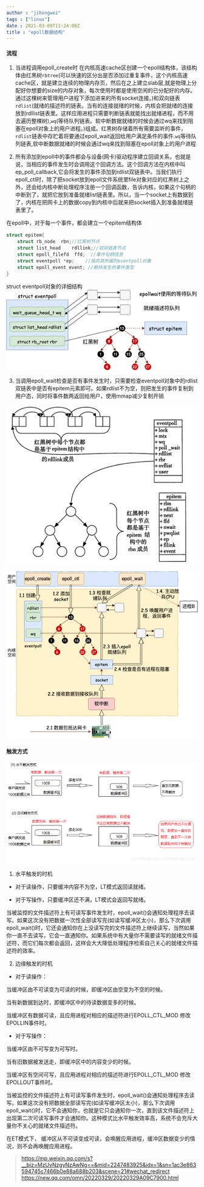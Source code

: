 ```yaml
---
author : "jihongwei"
tags : ["linux"]
date : 2021-03-09T11:24:00Z
title : "epoll数据结构"
---
```

#### 流程

1. 当进程调用epoll_create时 在内核高速cache区创建一个epoll结构体，该结构体由红黑树`rbtree`(可以快速的区分出是否添加过重复事件，这个内核高速cache区，就是建立连续的物理内存页，然后在之上建立slab层,就是物理上分配好你想要的size的内存对象，每次使用时都是使用空闲的已分配好的内存。通过这棵树来管理用户进程下添加进来的所有socket连接。)和双向链表`rdlist`(就绪的描述符的链表。当有的连接就绪的时候，内核会把就绪的连接放到rdllist链表里。这样应用进程只需要判断链表就能找出就绪进程，而不用去遍历整棵树),`wq`(等待队列链表。软中断数据就绪的时候会通过wq来找到阻塞在epoll对象上的用户进程。)组成。红黑树存储着所有需要监听的事件，`rdlist`链表中存贮着将要通过epoll_wait返回给用户满足条件的事件.`wq`等待队列链表,软中断数据就绪的时候会通过wq来找到阻塞在epoll对象上的用户进程


2. 所有添加到epoll中的事件都会与设备(网卡)驱动程序建立回调关系，也就是说，当相应的事件发生时会调用这个回调方法。这个回调方法在内核中叫ep_poll_callback,它会将发生的事件添加到rdlist双链表中。当我们执行epoll_ctl时，除了把socket放到epoll文件系统里file对象对应的红黑树上之外，还会给内核中断处理程序注册一个回调函数，告诉内核，如果这个句柄的中断到了，就把它放到准备就绪list链表里。所以，当一个socket上有数据到了，内核在把网卡上的数据copy到内核中后就来把socket插入到准备就绪链表里了。


在epoll中，对于每一个事件，都会建立一个epitem结构体
```c++
struct epitem{
    struct rb_node  rbn;//红黑树节点
    struct list_head    rdllink;//双向链表节点
    struct epoll_filefd  ffd;  //事件句柄信息
    struct eventpoll *ep;    //指向其所属的eventpoll对象
    struct epoll_event event; //期待发生的事件类型
}
```
struct eventpoll对象的详细结构
![clickhouse](../image/epollstruct.webp)

3. 当调用epoll_wait检查是否有事件发生时，只需要检查eventpoll对象中的rdlist双链表中是否有epitem元素即可。如果rdlist不为空，则把发生的事件复制到用户态，同时将事件数两返回给用户，使用mmap减少复制开销


![clickhouse](../image/rdlist.jpg)

![clickhouse](../image/epollflow.webp)

#### 触发方式


![普片](../image/epoll.png)

1. 水平触发的时机

* 对于读操作，只要缓冲内容不为空，LT模式返回读就绪。

* 对于写操作，只要缓冲区还不满，LT模式会返回写就绪。

当被监控的文件描述符上有可读写事件发生时，epoll_wait()会通知处理程序去读写。如果这次没有把数据一次性全部读写完(如读写缓冲区太小)，那么下次调用 epoll_wait()时，它还会通知你在上没读写完的文件描述符上继续读写，当然如果你一直不去读写，它会一直通知你。如果系统中有大量你不需要读写的就绪文件描述符，而它们每次都会返回，这样会大大降低处理程序检索自己关心的就绪文件描述符的效率。

2. 边缘触发的时机
* 对于读操作：

当缓冲区由不可读变为可读的时候，即缓冲区由空变为不空的时候。

当有新数据到达时，即缓冲区中的待读数据变多的时候。

当缓冲区有数据可读，且应用进程对相应的描述符进行EPOLL_CTL_MOD 修改EPOLLIN事件时。

* 对于写操作：

当缓冲区由不可写变为可写时。

当有旧数据被发送走，即缓冲区中的内容变少的时候。

当缓冲区有空间可写，且应用进程对相应的描述符进行EPOLL_CTL_MOD 修改EPOLLOUT事件时。

当被监控的文件描述符上有可读写事件发生时，epoll_wait()会通知处理程序去读写。如果这次没有把数据全部读写完(如读写缓冲区太小)，那么下次调用epoll_wait()时，它不会通知你，也就是它只会通知你一次，直到该文件描述符上出现第二次可读写事件才会通知你。这种模式比水平触发效率高，系统不会充斥大量你不关心的就绪文件描述符。

在ET模式下， 缓冲区从不可读变成可读，会唤醒应用进程，缓冲区数据变少的情况，则不会再唤醒应用进程。

> https://mp.weixin.qq.com/s?__biz=MzUyNzgyNzAwNg==&mid=2247483925&idx=1&sn=1ac3e863594745c7466b0e88a688b203&scene=21#wechat_redirect
https://new.qq.com/omn/20220329/20220329A09C7900.html